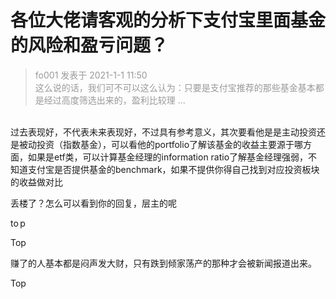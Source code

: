 # 各位大佬请客观的分析下支付宝里面基金的风险和盈亏问题？


<div class="quote"><blockquote><font color="#999999">fo001 发表于 2021-1-1 11:50</font><br />
<font color="#999999">这么说的话，我们可不可以这么认为：只要是支付宝推荐的那些基金基本都是经过高度筛选出来的，盈利比较理 ...</font></blockquote></div><br />
过去表现好，不代表未来表现好，不过具有参考意义，其次要看他是是主动投资还是被动投资（指数基金），可以看他的portfolio了解该基金的收益主要源于哪方面，如果是etf类，可以计算基金经理的information ratio了解基金经理强弱，不知道支付宝是否提供基金的benchmark，如果不提供你得自己找到对应投资板块的收益做对比

丢楼了？怎么可以看到你的回复，层主的呢<img id="aimg_byXWh" onclick="zoom(this, this.src, 0, 0, 0)" class="zoom" src="https://cdn.jsdelivr.net/gh/hishis/forum-master/public/images/patch.gif" onmouseover="img_onmouseoverfunc(this)" onload="thumbImg(this)" border="0" alt="" />

to p

Top

赚了的人基本都是闷声发大财，只有跌到倾家荡产的那种才会被新闻报道出来。

Top
